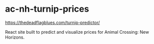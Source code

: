 # ac-nh-turnip-prices

https://thedeadflagblues.com/turnip-predictor/

React site built to predict and visualize prices for Animal Crossing: New Horizons.
